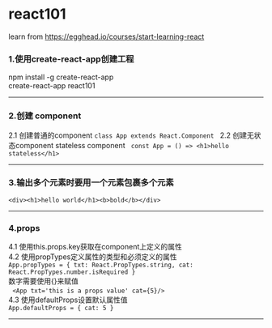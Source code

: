 # react101
learn from <https://egghead.io/courses/start-learning-react>

### 1.使用create-react-app创建工程    
npm install -g create-react-app  
create-react-app react101

***
### 2.创建 component
2.1 创建普通的component `class App extends React.Component`    
2.2 创建无状态component stateless component   
`const App = () => <h1>hello stateless</h1>`

***
### 3.输出多个元素时要用一个元素包裹多个元素
`<div><h1>hello world</h1><b>bold</b></div>`
 
 ***
 ### 4.props
 4.1 使用this.props.key获取在component上定义的属性  
 4.2 使用propTypes定义属性的类型和必须定义的属性  
 `App.propTypes = {
  txt: React.PropTypes.string,
  cat: React.PropTypes.number.isRequired
}`  
   数字需要使用{}来赋值  
   `<App txt='this is a props value' cat={5}/>`  
 4.3 使用defaultProps设置默认属性值  
 `App.defaultProps = {
  cat: 5
}`

***
